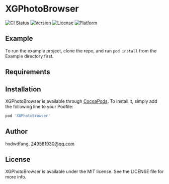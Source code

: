# XGPhotoBrowser

[![CI Status](http://img.shields.io/travis/hxdwdfang/XGPhotoBrowser.svg?style=flat)](https://travis-ci.org/hxdwdfang/XGPhotoBrowser)
[![Version](https://img.shields.io/cocoapods/v/XGPhotoBrowser.svg?style=flat)](http://cocoapods.org/pods/XGPhotoBrowser)
[![License](https://img.shields.io/cocoapods/l/XGPhotoBrowser.svg?style=flat)](http://cocoapods.org/pods/XGPhotoBrowser)
[![Platform](https://img.shields.io/cocoapods/p/XGPhotoBrowser.svg?style=flat)](http://cocoapods.org/pods/XGPhotoBrowser)

## Example

To run the example project, clone the repo, and run `pod install` from the Example directory first.

## Requirements

## Installation

XGPhotoBrowser is available through [CocoaPods](http://cocoapods.org). To install
it, simply add the following line to your Podfile:

```ruby
pod 'XGPhotoBrowser'
```

## Author

hxdwdfang, 249581930@qq.com

## License

XGPhotoBrowser is available under the MIT license. See the LICENSE file for more info.
